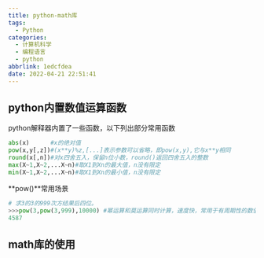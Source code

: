 ```yaml
---
title: python-math库
tags:
  - Python
categories:
  - 计算机科学
  - 编程语言
  - python
abbrlink: 1edcfdea
date: 2022-04-21 22:51:41
---
```


## python内置数值运算函数

python解释器内置了一些函数，以下列出部分常用函数

```python mark:1-8
abs(x)		#x的绝对值
pow(x,y[,z])#(x**y)%z,[...]表示参数可以省略，即pow(x,y),它与x**y相同
round(x[,n])#对x四舍五入，保留n位小数，round()返回四舍五入的整数
max(X~1,X~2,...X~n)#取X1到Xn的最大值，n没有限定
min(X~1,X~2,...X~n)#取X1到Xn的最小值，n没有限定
```

**pow()**常用场景

```python mark:1-5
# 求3的3的999次方结果后四位。
>>>pow(3,pow(3,999),10000) #幂运算和莫运算同时计算，速度快，常用于有周期性的数值
4587
```

## math库的使用

